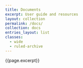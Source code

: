 ```yaml
---
title: Documents
excerpt: User guide and resources
layout: collection
permalink: /docs/
collection: docs
entries_layout: list
classes:
  - wide
  - ruled-archive
---
```


{{page.excerpt}}